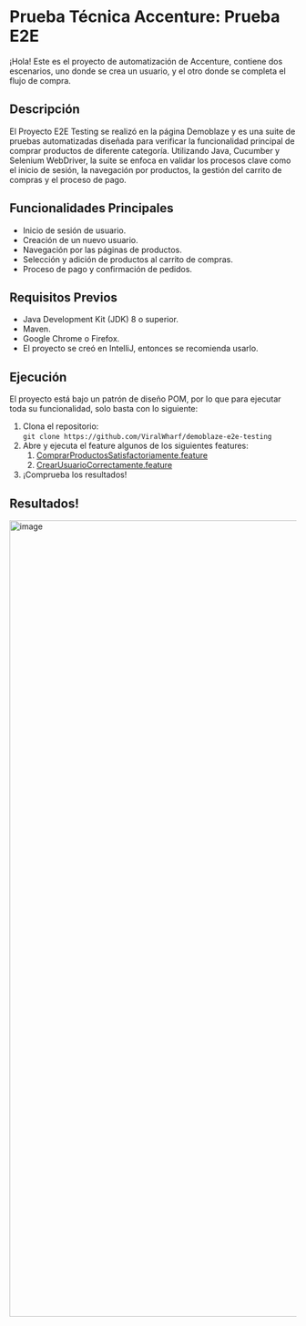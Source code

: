 # Prueba Técnica Accenture: Prueba E2E

¡Hola! Este es el proyecto de automatización de Accenture, contiene dos escenarios, uno donde se crea un usuario, y el otro donde se completa el flujo de compra.

## Descripción

El Proyecto E2E Testing se realizó en la página Demoblaze y es una suite de pruebas automatizadas diseñada para verificar la funcionalidad principal de comprar productos de diferente categoría. Utilizando Java, Cucumber y Selenium WebDriver, la suite se enfoca en validar los procesos clave como el inicio de sesión, la navegación por productos, la gestión del carrito de compras y el proceso de pago.

## Funcionalidades Principales
- Inicio de sesión de usuario.
- Creación de un nuevo usuario.
- Navegación por las páginas de productos.
- Selección y adición de productos al carrito de compras.
- Proceso de pago y confirmación de pedidos.

## Requisitos Previos
- Java Development Kit (JDK) 8 o superior.
- Maven.
- Google Chrome o Firefox.
- El proyecto se creó en IntelliJ, entonces se recomienda usarlo.

## Ejecución

El proyecto está bajo un patrón de diseño POM, por lo que para ejecutar toda su funcionalidad, solo basta con lo siguiente:

1. Clona el repositorio: \
   `git clone https://github.com/ViralWharf/demoblaze-e2e-testing`
2. Abre y ejecuta el feature algunos de los siguientes features:
   1. [ComprarProductosSatisfactoriamente.feature](src%2Ftest%2Fjava%2Ftest%2FComprarProductosSatisfactoriamente.feature)
   2. [CrearUsuarioCorrectamente.feature](src%2Ftest%2Fjava%2Ftest%2FCrearUsuarioCorrectamente.feature)
3. ¡Comprueba los resultados!

## Resultados!
<img width="1399" alt="image" src="https://github.com/ViralWharf/demoblaze-e2e-testing/assets/100390417/c6705f52-8eb2-4320-b939-348f908d945e">



